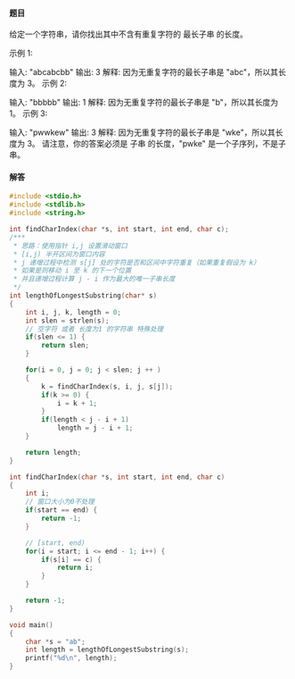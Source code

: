 #### 题目

给定一个字符串，请你找出其中不含有重复字符的 最长子串 的长度。

示例 1:

输入: "abcabcbb"
输出: 3 
解释: 因为无重复字符的最长子串是 "abc"，所以其长度为 3。
示例 2:

输入: "bbbbb"
输出: 1
解释: 因为无重复字符的最长子串是 "b"，所以其长度为 1。
示例 3:

输入: "pwwkew"
输出: 3
解释: 因为无重复字符的最长子串是 "wke"，所以其长度为 3。
     请注意，你的答案必须是 子串 的长度，"pwke" 是一个子序列，不是子串。
     
     
     
#### 解答

```C
#include <stdio.h>
#include <stdlib.h>
#include <string.h>

int findCharIndex(char *s, int start, int end, char c);
/***
 * 思路：使用指针 i,j 设置滑动窗口
 * [i,j) 半开区间为窗口内容
 * j 递增过程中检测 s[j] 处的字符是否和区间中字符重复（如果重复假设为 k）
 * 如果是则移动 i 至 k 的下一个位置
 * 并且递增过程计算 j - i 作为最大的唯一子串长度
 */
int lengthOfLongestSubstring(char* s)
{
    int i, j, k, length = 0;
    int slen = strlen(s);
    // 空字符 或者 长度为1 的字符串 特殊处理
    if(slen <= 1) {
        return slen;
    }

    for(i = 0, j = 0; j < slen; j ++ )
    {
        k = findCharIndex(s, i, j, s[j]);
        if(k >= 0) {
            i = k + 1;
        }
        if(length < j - i + 1)
            length = j - i + 1;
    }

    return length;
}

int findCharIndex(char *s, int start, int end, char c)
{
    int i;
    // 窗口大小为0不处理
    if(start == end) {
        return -1;
    }

    // [start, end)
    for(i = start; i <= end - 1; i++) {
        if(s[i] == c) {
            return i;
        }
    }

    return -1;
}

void main()
{
    char *s = "ab";
    int length = lengthOfLongestSubstring(s);
    printf("%d\n", length);
}
```
